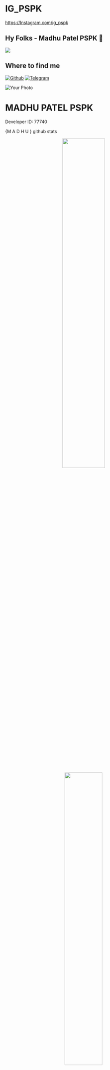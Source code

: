# IG_PSPK
https://Instagram.com/ig_pspk

## Hy Folks - Madhu Patel PSPK 👋 
[<img src="https://github.com/pspkgamer/blob/master/resources/hr.gif"/>](https://github.com/pspkgamer)
<p align="center">

## Where to find me

[![Github](https://img.shields.io/badge/-Github-181717?style=for-the-badge&logo=Github&logoColor=white)](https://github.com/pspkgamer)
[![Telegram](https://img.shields.io/badge/Telegram-2CA5E0?style=for-the-badge&logo=telegram&logoColor=white)](https://t.me/youtuberzx)

<!DOCTYPE html>
<html>
<head>
    <link rel="stylesheet" type="text/css" href="styles.css">
</head>
<body>
    <div class="id-card">
        <img src="your-photo.jpg" alt="Your Photo">
        <h1>MADHU PATEL PSPK</h1>
        <p></p>
        <p>Developer ID: 77740</p>
    </div>
</body>
</html>
 {M A D H U } github stats 
<p align="center">
    <img
        width="52%"
        src="https://github-readme-stats.vercel.app/api?username={git username}&count_private=true&include_all_commits=true&show_icons=true&theme=tokyonight&custom_title=GitHub+Stats"
    />
    <img
        width="49%"
        src="https://github-readme-streak-stats.herokuapp.com?user=PSPKGAMER&theme=tokyonight"
    />
</p>

<h3>
